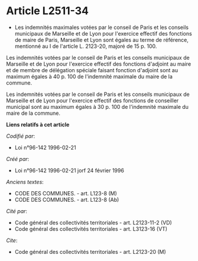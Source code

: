 # Article L2511-34

- Les indemnités maximales votées par le conseil de Paris et les conseils municipaux de Marseille et de Lyon pour l'exercice
effectif des fonctions de maire de Paris, Marseille et Lyon sont égales au terme de référence, mentionné au I de l'article L.
2123-20, majoré de 15 p. 100.

Les indemnités votées par le conseil de Paris et les conseils municipaux de Marseille et de Lyon pour l'exercice effectif des
fonctions d'adjoint au maire et de membre de délégation spéciale faisant fonction d'adjoint sont au maximum égales à 40 p.
100 de l'indemnité maximale du maire de la commune.

Les indemnités votées par le conseil de Paris et les conseils municipaux de Marseille et de Lyon pour l'exercice effectif des
fonctions de conseiller municipal sont au maximum égales à 30 p. 100 de l'indemnité maximale du maire de la commune.

**Liens relatifs à cet article**

_Codifié par_:

  - Loi n°96-142 1996-02-21

_Créé par_:

  - Loi n°96-142 1996-02-21 jorf 24 février 1996

_Anciens textes_:

  - CODE DES COMMUNES. - art. L123-8 (M)
  - CODE DES COMMUNES. - art. L123-8 (Ab)

_Cité par_:

  - Code général des collectivités territoriales - art. L2123-11-2 (VD)
  - Code général des collectivités territoriales - art. L3123-16 (VT)

_Cite_:

  - Code général des collectivités territoriales - art. L2123-20 (M)
